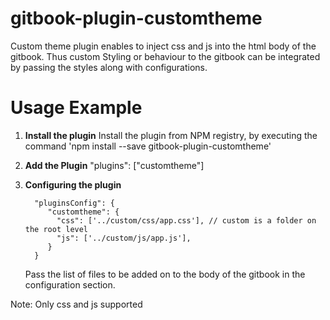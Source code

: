 # gitbook-plugin-customtheme

Custom theme plugin enables to inject css and js into the html body of the gitbook. Thus custom Styling or behaviour to the
gitbook can be integrated by passing the styles along with configurations.

# Usage Example

1. **Install the plugin**
    Install the plugin from NPM registry, by executing the command 'npm install --save gitbook-plugin-customtheme'

2. **Add the Plugin**
          "plugins": ["customtheme"]

3. **Configuring the plugin**

         "pluginsConfig": {
            "customtheme": {
              "css": ['../custom/css/app.css'], // custom is a folder on the root level
              "js": ['../custom/js/app.js'],
            }
         }

   Pass the list of files to be added on to the body of the gitbook in the configuration section.

Note: Only css and js supported

